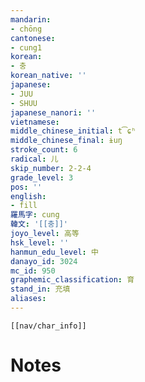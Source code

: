 ```yaml
---
mandarin:
- chōng
cantonese:
- cung1
korean:
- 충
korean_native: ''
japanese:
- JUU
- SHUU
japanese_nanori: ''
vietnamese:
middle_chinese_initial: t͡ɕʰ
middle_chinese_final: ɨuŋ
stroke_count: 6
radical: 儿
skip_number: 2-2-4
grade_level: 3
pos: ''
english:
- fill
羅馬字: cung
韓文: '[[충]]'
joyo_level: 高等
hsk_level: ''
hanmun_edu_level: 中
danayo_id: 3024
mc_id: 950
graphemic_classification: 育
stand_in: 充填
aliases:
---
```

```meta-bind-embed
[[nav/char_info]]
```

# Notes
